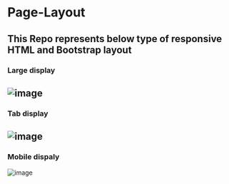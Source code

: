 # Page-Layout
## This Repo represents below type of responsive HTML and Bootstrap layout

### Large display
![image](https://user-images.githubusercontent.com/109081005/187376663-7c51cff3-cbea-45d9-beeb-ae7a4b5f9442.png)
---
### Tab display
![image](https://user-images.githubusercontent.com/109081005/187374614-9e1e0b08-98c7-4396-9248-638f8104ff25.png)
---
### Mobile dispaly
![image](https://user-images.githubusercontent.com/109081005/187374894-b19ef383-a147-412f-94d8-b39db940a1b0.png)

